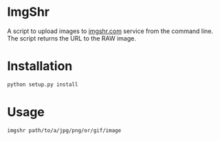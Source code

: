 # ImgShr #

A script to upload images to [imgshr.com](http://imgshr.com) service from the command line. The script returns the URL to the RAW image.

# Installation #

```bash
python setup.py install
```

# Usage #

```bash
imgshr path/to/a/jpg/png/or/gif/image
```